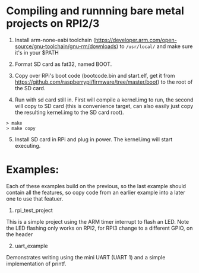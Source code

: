 # Compiling and runnning bare metal projects on RPI2/3

1. Install arm-none-eabi toolchain (https://developer.arm.com/open-source/gnu-toolchain/gnu-rm/downloads) to `/usr/local/` and make sure it's in your $PATH 

2. Format SD card as fat32, named BOOT.

3. Copy over RPi's boot code (bootcode.bin and start.elf, get it from https://github.com/raspberrypi/firmware/tree/master/boot) to the root of the SD card. 

4. Run with sd card still in. First will compile a kernel.img to run, the second will copy to SD card (this is convenience target, can also easily just copy the resulting kernel.img to the SD card root).
```
> make
> make copy
```
5. Install SD card in RPi and plug in power. The kernel.img will start executing. 

# Examples:

Each of these examples build on the previous, so the last example should contain all the features, so copy code from an earlier example into a later one to use that featuer. 

1. rpi_test_project
    
This is a simple project using the ARM timer interrupt to flash an LED. Note the LED flashing only works on RPI2, for RPI3 change to a different GPIO, on the header 

2. uart_example

Demonstrates writing using the mini UART (UART 1) and a simple implementation of printf. 

